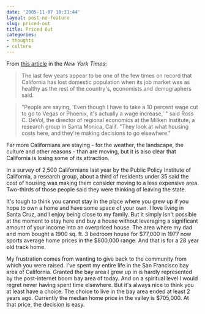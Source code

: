 ```yaml
---
date: '2005-11-07 10:31:44'
layout: post-no-feature
slug: priced-out
title: Priced Out
categories:
- thoughts
- culture
---
```


From [this article](http://www.nytimes.com/2005/11/07/business/07move.html?ex=1289019600&en=cd17bfe5de52e681&ei=5088&partner=rssnyt&emc=rss) in the _New York Times_:

> The last few years appear to be one of the few times on record that California has lost domestic population when its job market was as healthy as the rest of the country's, economists and demographers said.

> "People are saying, 'Even though I have to take a 10 percent wage cut to go to Vegas or Phoenix, it's actually a wage increase,' " said Ross C. DeVol, the director of regional economics at the Milken Institute, a research group in Santa Monica, Calif. "They look at what housing costs here, and they're making decisions to go elsewhere."

Far more Californians are staying - for the weather, the landscape, the culture and other reasons - than are moving, but it is also clear that California is losing some of its attraction.

In a survey of 2,500 Californians last year by the Public Policy Institute of California, a research group, about a third of residents under 35 said the cost of housing was making them consider moving to a less expensive area. Two-thirds of those people said they were thinking of leaving the state.

It's tough to think you cannot stay in the place where you grew up if you hope to own a home and have some space of your own. I love living in Santa Cruz, and I enjoy being close to my family. But it simply isn't possible at the moment to stay here and buy a house without leveraging a significant amount of your income into an overpriced house. The area where my dad and mom bought a 1900 sq. ft. 3 bedroom house for $77,000 in 1977 now sports average home prices in the $800,000 range. And that is for a 28 year old track home.

My frustration comes from wanting to give back to the community from which you were raised. I've spent my entire life in the San Francisco bay area of California. Granted the bay area I grew up in is hardly represented by the post-internet boom bay area of today. And on a spiritual level I would regret never having spent time elsewhere. But it's always nice to think you at least have a choice. The choice to live in the bay area ended at least 2 years ago. Currently the median home price in the valley is $705,000. At that price, the decision is easy.
 